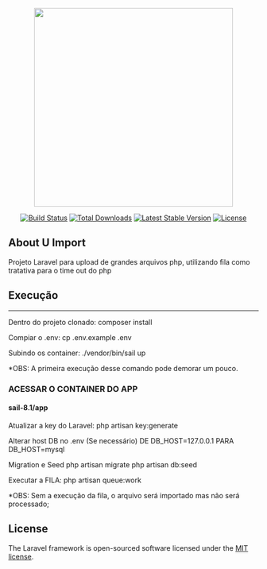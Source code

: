 <p align="center"><a href="https://laravel.com" target="_blank"><img src="https://raw.githubusercontent.com/laravel/art/master/logo-lockup/5%20SVG/2%20CMYK/1%20Full%20Color/laravel-logolockup-cmyk-red.svg" width="400"></a></p>

<p align="center">
<a href="https://travis-ci.org/laravel/framework"><img src="https://travis-ci.org/laravel/framework.svg" alt="Build Status"></a>
<a href="https://packagist.org/packages/laravel/framework"><img src="https://img.shields.io/packagist/dt/laravel/framework" alt="Total Downloads"></a>
<a href="https://packagist.org/packages/laravel/framework"><img src="https://img.shields.io/packagist/v/laravel/framework" alt="Latest Stable Version"></a>
<a href="https://packagist.org/packages/laravel/framework"><img src="https://img.shields.io/packagist/l/laravel/framework" alt="License"></a>
</p>

## About U Import

Projeto Laravel para upload de grandes arquivos php, utilizando fila como tratativa para o time out do php

## Execução

-------------------------
Dentro do projeto clonado:
    composer install
 
Compiar o .env:
    cp .env.example .env
    
Subindo os container:
    ./vendor/bin/sail up
    
*OBS: A primeira execução desse comando pode demorar um pouco.


### ACESSAR O CONTAINER DO APP 
#### sail-8.1/app

Atualizar a key do Laravel:
    php artisan key:generate

Alterar host DB no .env (Se necessário)
    DE DB_HOST=127.0.0.1
    PARA DB_HOST=mysql

Migration e Seed
    php artisan migrate
    php artisan db:seed

Executar a FILA:
    php artisan queue:work

*OBS: Sem a execução da fila, o arquivo será importado mas não será processado;

## License

The Laravel framework is open-sourced software licensed under the [MIT license](https://opensource.org/licenses/MIT).
